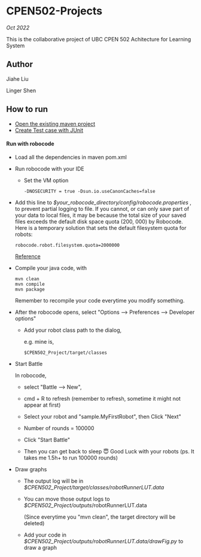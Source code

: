 # CPEN502-Projects

*Oct 2022*

This is the collaborative project of UBC CPEN 502 Achitecture for Learning System

## Author

Jiahe Liu 

Linger Shen

## How to run

- [Open the existing maven project](https://www.jetbrains.com/help/idea/maven-support.html#maven_import_project_start)
- [Create Test case with JUnit](https://www.jetbrains.com/help/idea/junit.html)

#### Run with robocode

- Load all the dependencies in maven pom.xml

- Run robocode with your IDE

  - Set the VM option 

    ```
    -DNOSECURITY = true -Dsun.io.useCanonCaches=false 
    ```

- Add this line to *$your_robocode_directory/config/robocode.properties* , to prevent partial logging to file.  If you cannot, or can only save part of your data to local files, it may be because the total size of your saved files exceeds the default disk space quota (200, 000) by Robocode. Here is a temporary solution that sets the default filesystem quota for robots:

  ```
  robocode.robot.filesystem.quota=2000000
  ```

  [Reference](https://piazza.com/class/l6490p6pqyu637/post/76)

- Compile your java code, with 

  ```
  mvn clean
  mvn compile
  mvn package
  ```

  Remember to recompile your code everytime you modify something.

- After the robocode opens, select "Options --> Preferences --> Developer options"

  - Add your robot class path to the dialog,

    e.g. mine is, 

    ```
    $CPEN502_Project/target/classes
    ```

- Start Battle

  In robocode, 

  - select "Battle --> New", 
  - cmd + R to refresh (remember to refresh, sometime it might not appear at first)
  - Select your robot and "sample.MyFirstRobot",  then Click "Next"

  - Number of rounds = 100000
  - Click "Start Battle"
  - Then you can get back to sleep 😇 Good Luck with your robots (ps. It takes me 1.5h+ to run 100000 rounds)
  
- Draw graphs

  - The output log will be in *$CPEN502_Project/target/classes/robotRunnerLUT.data*

  - You can move those output logs to *$CPEN502_Project/outputs*/robotRunnerLUT.data

    (Since everytime you "mvn clean", the target directory will be deleted)

  - Add your code in *$CPEN502_Project/outputs/robotRunnerLUT.data/drawFig.py* to draw a graph

